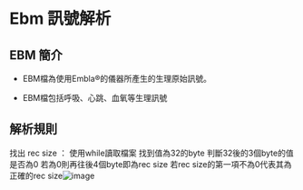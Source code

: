# Ebm 訊號解析

## EBM 簡介

 * EBM檔為使用Embla®的儀器所產生的生理原始訊號。

 * EBM檔包括呼吸、心跳、血氧等生理訊號

## 解析規則
  
  找出 rec size ：
    使用while讀取檔案
    找到值為32的byte
    判斷32後的3個byte的值是否為0
    若為0則再往後4個byte即為rec size
    若rec size的第一項不為0代表其為正確的rec size![image](https://user-images.githubusercontent.com/57164323/116636262-76011080-a993-11eb-8402-fe2667e86817.png)

